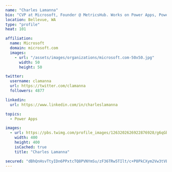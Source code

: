 ```yaml
---
name: "Charles Lamanna"
bio: "CVP at Microsoft, Founder @ MetricsHub. Works on Power Apps, Power Automate, Power Virtual Agent, Common Data Service and Dynamics 365."
location: Bellevue, WA
type: "profile"
heat: 101

affiliation:
  name: Microsoft
  domain: microsoft.com
  images:
    - url: "/assets/images/organizations/microsoft.com-50x50.jpg"
      width: 50
      height: 50

twitter:
  username: clamanna
  url: https://twitter.com/clamanna
  followers: 4877

linkedin:
  url: https://www.linkedin.com/in/charleslamanna

topics:
  - Power Apps

images:
  - url: https://pbs.twimg.com/profile_images/1263202626922876928/g6qGbHZ-_400x400.jpg
    width: 400
    height: 400
    isCached: true
    title: "Charles Lamanna"

secured: "dBhQnHsvTtyIDn6PPxtcTQ8PVNYmSu/zF36TRw5TIlt/c+P8PkCXym2Vw3tVERRbRXb4B85oFAvweFAyqmu8PWjTzTFzew/rMNNXPqRITXtCsnCljDmwDI/77J63mZfdL4LKOntN7TqmETHcqDTV0+hM0tWF1uXaUrunVl/zGpvhwm3ZGLA7Mcs5V8vJtg4uvROEjV8/WhyAr5V62ny546TKZ8vu0qiyLCg/W0oqoGIJJRpal7Mb+tnvX9/6N9fxdfKDs7S+LOyXkMY7OCkwJNP/YmOLVtkgixW7MqY63er+ho+CliauNDCwQQsQelWfKU9WnYGTVa5MWgeiLslFrpZzyX/X7jVX3Tl0HbGGXocrAa0n3YasXRKpl+FDWVd69P9XNSkNl9XDfNbWgfG+5J2mhuEgylNGyhTxYXuynQ0=;+Bm5ON/MYMyyVIra5bFBWQ=="
---
```


